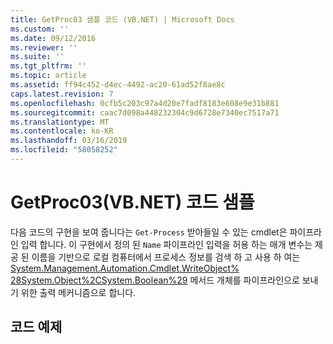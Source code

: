 ```yaml
---
title: GetProc03 샘플 코드 (VB.NET) | Microsoft Docs
ms.custom: ''
ms.date: 09/12/2016
ms.reviewer: ''
ms.suite: ''
ms.tgt_pltfrm: ''
ms.topic: article
ms.assetid: ff94c452-d4ec-4492-ac20-61ad52f8ae8c
caps.latest.revision: 7
ms.openlocfilehash: 0cfb5c203c97a4d20e7fadf8183e608e9e31b881
ms.sourcegitcommit: caac7d098a448232304c9d6728e7340ec7517a71
ms.translationtype: MT
ms.contentlocale: ko-KR
ms.lasthandoff: 03/16/2019
ms.locfileid: "58058252"
---
```

# <a name="getproc03-vbnet-sample-code"></a>GetProc03(VB.NET) 코드 샘플

다음 코드의 구현을 보여 줍니다는 `Get-Process` 받아들일 수 있는 cmdlet은 파이프라인 입력 합니다. 이 구현에서 정의 된 `Name` 파이프라인 입력을 허용 하는 매개 변수는 제공 된 이름을 기반으로 로컬 컴퓨터에서 프로세스 정보를 검색 하 고 사용 하 여는 [System.Management.Automation.Cmdlet.WriteObject% 28System.Object%2CSystem.Boolean%29](/dotnet/api/System.Management.Automation.Cmdlet.WriteObject%28System.Object%2CSystem.Boolean%29) 메서드 개체를 파이프라인으로 보내기 위한 출력 메커니즘으로 합니다.

## <a name="code-sample"></a>코드 예제

<!-- TODO!!!: review snippet reference  [!CODE [Msh_samplesgetproc03#getproc03vbAll](Msh_samplesgetproc03#getproc03vbAll)]  -->